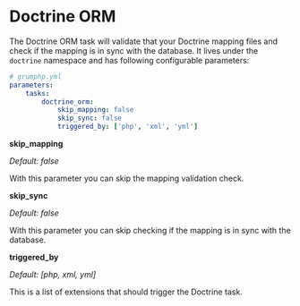 # Doctrine ORM

The Doctrine ORM task will validate that your Doctrine mapping files and check if the mapping is in sync with the database.
It lives under the `doctrine` namespace and has following configurable parameters:

```yaml
# grumphp.yml
parameters:
    tasks:
        doctrine_orm:
            skip_mapping: false
            skip_sync: false
            triggered_by: ['php', 'xml', 'yml']
```

**skip_mapping**

*Default: false*

With this parameter you can skip the mapping validation check.

**skip_sync**

*Default: false*

With this parameter you can skip checking if the mapping is in sync with the database.

**triggered_by**

*Default: [php, xml, yml]*

This is a list of extensions that should trigger the Doctrine task.

